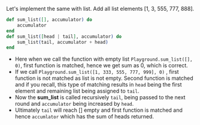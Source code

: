 Let's implement the same with list.
Add all list elements [1, 3, 555, 777, 888].
```elixir
def sum_list([], accumulator) do
    accumulator
end
def sum_list([head | tail], accumulator) do
    sum_list(tail, accumulator + head)
end
```
- Here when we call the function with empty list `Playground.sum_list([], 0)`, first function is matched, hence we get sum as 0, which is correct.  
- If we call  `Playground.sum_list([1, 333, 555, 777, 999], 0)` , first function is not matched as list is not empty. Second function is matched and if you recall, this type of matching results in `head` being the first element and remaining list being assigned to `tail`.  
- Now the **sum_list** is called recursively `tail`, being passed to the next round and `accumulator` being increased by `head`. 
- Ultimately `tail` will reach [] empty and first function is matched and hence `accumlator` which has the sum of heads returned.